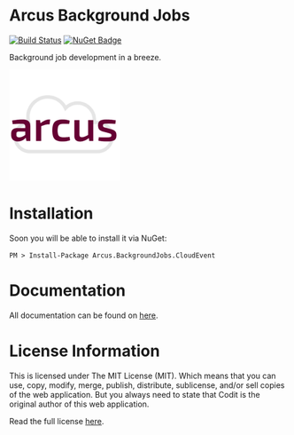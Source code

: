 # Arcus Background Jobs

[![Build Status](https://dev.azure.com/codit/Arcus/_apis/build/status/Commit%20builds/CI%20-%20Arcus.BackgroundJobs?branchName=master)](https://dev.azure.com/codit/Arcus/_build/latest?definitionId=794&branchName=master)
[![NuGet Badge](https://buildstats.info/nuget/Arcus.BackgroundJobs.CloudEvent?includePreReleases=true)](https://www.nuget.org/packages/Arcus.BackgroundJobs.CloudEvent/)

Background job development in a breeze.

![Arcus](https://raw.githubusercontent.com/arcus-azure/arcus/master/media/arcus.png)

# Installation
Soon you will be able to install it via NuGet:

```shell
PM > Install-Package Arcus.BackgroundJobs.CloudEvent
```

# Documentation
All documentation can be found on [here](https://background-jobs.arcus-azure.net/).

# License Information
This is licensed under The MIT License (MIT). Which means that you can use, copy, modify, merge, publish, distribute, sublicense, and/or sell copies of the web application. But you always need to state that Codit is the original author of this web application.

Read the full license [here](https://github.com/arcus-azure/arcus.backgroundjobs/blob/master/LICENSE).
